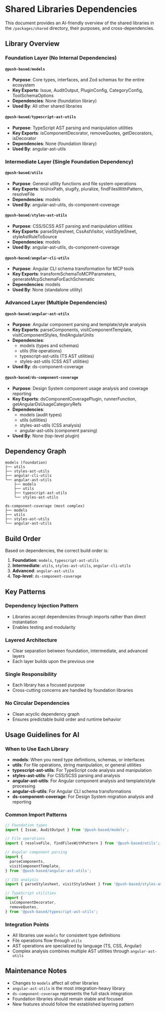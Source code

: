 # Shared Libraries Dependencies

This document provides an AI-friendly overview of the shared libraries in the `/packages/shared` directory, their purposes, and cross-dependencies.

## Library Overview

### Foundation Layer (No Internal Dependencies)

#### `@push-based/models`

- **Purpose**: Core types, interfaces, and Zod schemas for the entire ecosystem
- **Key Exports**: Issue, AuditOutput, PluginConfig, CategoryConfig, ToolSchemaOptions
- **Dependencies**: None (foundation library)
- **Used By**: All other shared libraries

#### `@push-based/typescript-ast-utils`

- **Purpose**: TypeScript AST parsing and manipulation utilities
- **Key Exports**: isComponentDecorator, removeQuotes, getDecorators, isDecorator
- **Dependencies**: None (foundation library)
- **Used By**: angular-ast-utils

### Intermediate Layer (Single Foundation Dependency)

#### `@push-based/utils`

- **Purpose**: General utility functions and file system operations
- **Key Exports**: toUnixPath, slugify, pluralize, findFilesWithPattern, resolveFile
- **Dependencies**: models
- **Used By**: angular-ast-utils, ds-component-coverage

#### `@push-based/styles-ast-utils`

- **Purpose**: CSS/SCSS AST parsing and manipulation utilities
- **Key Exports**: parseStylesheet, CssAstVisitor, visitStyleSheet, styleAstRuleToSource
- **Dependencies**: models
- **Used By**: angular-ast-utils, ds-component-coverage

#### `@push-based/angular-cli-utils`

- **Purpose**: Angular CLI schema transformation for MCP tools
- **Key Exports**: transformSchemaToMCPParameters, generateMcpSchemaForEachSchematic
- **Dependencies**: models
- **Used By**: None (standalone utility)

### Advanced Layer (Multiple Dependencies)

#### `@push-based/angular-ast-utils`

- **Purpose**: Angular component parsing and template/style analysis
- **Key Exports**: parseComponents, visitComponentTemplate, visitComponentStyles, findAngularUnits
- **Dependencies**:
  - models (types and schemas)
  - utils (file operations)
  - typescript-ast-utils (TS AST utilities)
  - styles-ast-utils (CSS AST utilities)
- **Used By**: ds-component-coverage

#### `@push-based/ds-component-coverage`

- **Purpose**: Design System component usage analysis and coverage reporting
- **Key Exports**: dsComponentCoveragePlugin, runnerFunction, getAngularDsUsageCategoryRefs
- **Dependencies**:
  - models (audit types)
  - utils (utilities)
  - styles-ast-utils (CSS analysis)
  - angular-ast-utils (component parsing)
- **Used By**: None (top-level plugin)

## Dependency Graph

```
models (foundation)
├── utils
├── styles-ast-utils
├── angular-cli-utils
└── angular-ast-utils
    ├── models
    ├── utils
    ├── typescript-ast-utils
    └── styles-ast-utils

ds-component-coverage (most complex)
├── models
├── utils
├── styles-ast-utils
└── angular-ast-utils
```

## Build Order

Based on dependencies, the correct build order is:

1. **Foundation**: `models`, `typescript-ast-utils`
2. **Intermediate**: `utils`, `styles-ast-utils`, `angular-cli-utils`
3. **Advanced**: `angular-ast-utils`
4. **Top-level**: `ds-component-coverage`

## Key Patterns

### Dependency Injection Pattern

- Libraries accept dependencies through imports rather than direct instantiation
- Enables testing and modularity

### Layered Architecture

- Clear separation between foundation, intermediate, and advanced layers
- Each layer builds upon the previous one

### Single Responsibility

- Each library has a focused purpose
- Cross-cutting concerns are handled by foundation libraries

### No Circular Dependencies

- Clean acyclic dependency graph
- Ensures predictable build order and runtime behavior

## Usage Guidelines for AI

### When to Use Each Library

- **models**: When you need type definitions, schemas, or interfaces
- **utils**: For file operations, string manipulation, or general utilities
- **typescript-ast-utils**: For TypeScript code analysis and manipulation
- **styles-ast-utils**: For CSS/SCSS parsing and analysis
- **angular-ast-utils**: For Angular component analysis and template/style processing
- **angular-cli-utils**: For Angular CLI schema transformations
- **ds-component-coverage**: For Design System migration analysis and reporting

### Common Import Patterns

```typescript
// Foundation types
import { Issue, AuditOutput } from '@push-based/models';

// File operations
import { resolveFile, findFilesWithPattern } from '@push-based/utils';

// Angular component parsing
import {
  parseComponents,
  visitComponentTemplate,
} from '@push-based/angular-ast-utils';

// CSS analysis
import { parseStylesheet, visitStyleSheet } from '@push-based/styles-ast-utils';

// TypeScript utilities
import {
  isComponentDecorator,
  removeQuotes,
} from '@push-based/typescript-ast-utils';
```

### Integration Points

- All libraries use `models` for consistent type definitions
- File operations flow through `utils`
- AST operations are specialized by language (TS, CSS, Angular)
- Complex analysis combines multiple AST utilities through `angular-ast-utils`

## Maintenance Notes

- Changes to `models` affect all other libraries
- `angular-ast-utils` is the most integration-heavy library
- `ds-component-coverage` represents the full stack integration
- Foundation libraries should remain stable and focused
- New features should follow the established layering pattern
